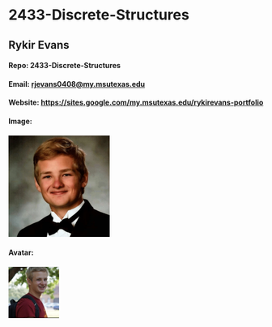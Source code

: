 # 2433-Discrete-Structures

## Rykir Evans

#### Repo: 2433-Discrete-Structures
#### Email: rjevans0408@my.msutexas.edu
#### Website: https://sites.google.com/my.msutexas.edu/rykirevans-portfolio
#### Image: 
#### <img src="https://github.com/RJAE5/2143-OOP/blob/8000ba8014d84ddebdd58b4a54a5563e91023511/IMG_3253.png" width="200">
#### Avatar: 
#### <img src="https://github.com/RJAE5/2143-OOP/blob/8000ba8014d84ddebdd58b4a54a5563e91023511/IMG_5640.PNG" width="100">

